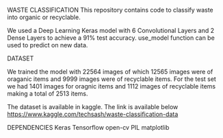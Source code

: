WASTE CLASSIFICATION
This repository contains code to classify waste into organic or recyclable.

We used a Deep Learning Keras model with 6 Convolutional Layers and 2 Dense Layers to achieve a 91% test accuracy. use_model function can be used to predict on new data.

DATASET

We trained the model with 22564 images of which 12565 images were of oraganic items and 9999 images were of recyclable items. For the test set we had 1401 images for oragnic items and 1112 images of recyclable items making a total of 2513 items.

The dataset is available in kaggle. The link is available below
https://www.kaggle.com/techsash/waste-classification-data

DEPENDENCIES
Keras
Tensorflow
open-cv
PIL
matplotlib
